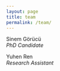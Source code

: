 ```yaml
---
layout: page
title: team
permalink: /team/
---
```


Sinem Görücü  
_PhD Candidate_

Yuhen Ren  
_Research Assistant_   
